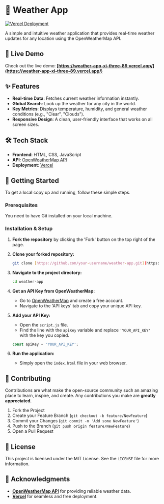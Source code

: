 # 🌈 Weather App

[![Vercel Deployment](https://img.shields.io/badge/Vercel-Deployed-brightgreen)](https://weather-app-xi-three-89.vercel.app/)

A simple and intuitive weather application that provides real-time weather updates for any location using the OpenWeatherMap API.

## 🚀 Live Demo

Check out the live demo: **[https://weather-app-xi-three-89.vercel.app/](https://weather-app-xi-three-89.vercel.app/)**

## ✨ Features

-   **Real-time Data**: Fetches current weather information instantly.
-   **Global Search**: Look up the weather for any city in the world.
-   **Key Metrics**: Displays temperature, humidity, and general weather conditions (e.g., "Clear", "Clouds").
-   **Responsive Design**: A clean, user-friendly interface that works on all screen sizes.

## 🛠️ Tech Stack

-   **Frontend**: HTML, CSS, JavaScript
-   **API**: [OpenWeatherMap API](https://openweathermap.org/api)
-   **Deployment**: [Vercel](https://vercel.com/)

## 🔧 Getting Started

To get a local copy up and running, follow these simple steps.

### Prerequisites

You need to have Git installed on your local machine.

### Installation & Setup

1.  **Fork the repository** by clicking the 'Fork' button on the top right of the page.

2.  **Clone your forked repository:**
    ```sh
    git clone [https://github.com/your-username/weather-app.git](https://github.com/your-username/weather-app.git)
    ```

3.  **Navigate to the project directory:**
    ```sh
    cd weather-app
    ```

4.  **Get an API Key from OpenWeatherMap:**
    -   Go to [OpenWeatherMap](https://openweathermap.org/appid) and create a free account.
    -   Navigate to the 'API keys' tab and copy your unique API key.

5.  **Add your API Key:**
    -   Open the `script.js` file.
    -   Find the line with the `apiKey` variable and replace `'YOUR_API_KEY'` with the key you copied.
    ```javascript
    const apiKey = 'YOUR_API_KEY';
    ```

6.  **Run the application:**
    -   Simply open the `index.html` file in your web browser.


## 🤝 Contributing

Contributions are what make the open-source community such an amazing place to learn, inspire, and create. Any contributions you make are **greatly appreciated**.

1.  Fork the Project
2.  Create your Feature Branch (`git checkout -b feature/NewFeature`)
3.  Commit your Changes (`git commit -m 'Add some NewFeature'`)
4.  Push to the Branch (`git push origin feature/NewFeature`)
5.  Open a Pull Request

## 📜 License

This project is licensed under the MIT License. See the `LICENSE` file for more information.

## 🙏 Acknowledgments

-   **[OpenWeatherMap API](https://openweathermap.org/api)** for providing reliable weather data.
-   **[Vercel](https://vercel.com/)** for seamless and free deployment.
